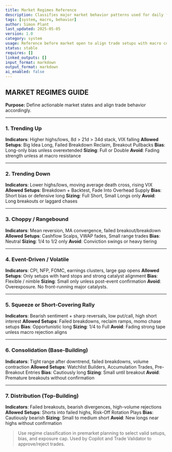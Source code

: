 ```yaml
---
title: Market Regimes Reference  
description: Classifies major market behavior patterns used for daily framing and execution alignment  
tags: [system, macro, behavior]  
author: Simon Plant  
last_updated: 2025-05-05  
version: 1.0  
category: system  
usage: Reference before market open to align trade setups with macro context. Produces regime clarity (trend, chop, squeeze, gamma, event). Consumes daily news, price action, and volatility.
status: stable  
requires: []  
linked_outputs: []  
input_format: markdown  
output_format: markdown  
ai_enabled: false  
---
```


## MARKET REGIMES GUIDE

**Purpose:** Define actionable market states and align trade behavior accordingly.

---
### 1. Trending Up
**Indicators**: Higher highs/lows, 8d > 21d > 34d stack, VIX falling
**Allowed Setups**: Big Idea Long, Failed Breakdown Reclaim, Breakout Pullbacks
**Bias**: Long-only bias unless overextended
**Sizing**: Full or Double
**Avoid**: Fading strength unless at macro resistance

---
### 2. Trending Down
**Indicators**: Lower highs/lows, moving average death cross, rising VIX
**Allowed Setups**: Breakdown + Backtest, Fade Into Overhead Supply
**Bias**: Short bias or defensive long
**Sizing**: Full Short, Small Longs only
**Avoid**: Long breakouts or laggard chases

---
### 3. Choppy / Rangebound
**Indicators**: Mean reversion, MA convergence, failed breakout/breakdown
**Allowed Setups**: Cashflow Scalps, VWAP fades, Small range trades
**Bias**: Neutral
**Sizing**: 1/4 to 1/2 only
**Avoid**: Conviction swings or heavy tiering

---
### 4. Event-Driven / Volatile
**Indicators**: CPI, NFP, FOMC, earnings clusters, large gap opens
**Allowed Setups**: Only setups with hard stops and strong catalyst alignment
**Bias**: Flexible / nimble
**Sizing**: Small only unless post-event confirmation
**Avoid**: Overexposure. No front-running major catalysts.

---
### 5. Squeeze or Short-Covering Rally
**Indicators**: Bearish sentiment + sharp reversals, low put/call, high short interest
**Allowed Setups**: Failed breakdowns, reclaim ramps, momo chase setups
**Bias**: Opportunistic long
**Sizing**: 1/4 to Full
**Avoid**: Fading strong tape unless macro rejection aligns

---
### 6. Consolidation (Base-Building)
**Indicators**: Tight range after downtrend, failed breakdowns, volume contraction
**Allowed Setups**: Watchlist Builders, Accumulation Trades, Pre-Breakout Entries
**Bias**: Cautiously long
**Sizing**: Small until breakout
**Avoid**: Premature breakouts without confirmation

---
### 7. Distribution (Top-Building)
**Indicators**: Failed breakouts, bearish divergences, high-volume rejections
**Allowed Setups**: Shorts into failed highs, Risk-Off Rotation Plays
**Bias**: Cautiously bearish
**Sizing**: Small to medium short
**Avoid**: New longs near highs without confirmation

> Use regime classification in premarket planning to select valid setups, bias, and exposure cap. Used by Copilot and Trade Validator to approve/reject trades.
